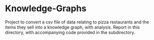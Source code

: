 # Knowledge-Graphs
Project to convert a csv file of data relating to pizza restaurants and the items they sell into a knowledge graph, with analysis. Report in this directory, with accompanying code provided in the subdirectory.
